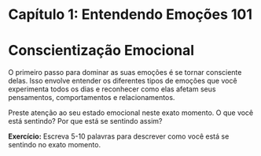 # Capítulo 1: Entendendo Emoções 101

# Conscientização Emocional

O primeiro passo para dominar as suas emoções é se tornar consciente delas. Isso envolve entender os diferentes tipos de emoções que você experimenta todos os dias e reconhecer como elas afetam seus pensamentos, comportamentos e relacionamentos.

Preste atenção ao seu estado emocional neste exato momento. O que você está sentindo? Por que está se sentindo assim?

**Exercício:** Escreva 5-10 palavras para descrever como você está se sentindo no exato momento.